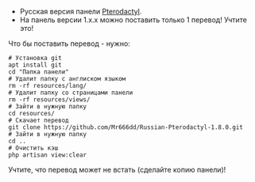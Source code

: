* Русская версия панели <a href="https://github.com/pterodactyl/panel">Pterodactyl<a>.
* На панель версии 1.х.х можно поставить только 1 перевод! Учтите это!

Что бы поставить перевод - нужно:
```console
# Установка git
apt install git
cd "Папка панели"
# Удалит папку с англиском языком
rm -rf resources/lang/
# Удалит папку со страницами панели
rm -rf resources/views/
# Зайти в нужную папку
cd resources/
# Скачает перевод
git clone https://github.com/Mr666dd/Russian-Pterodactyl-1.8.0.git
# Зайти в нужную папку
cd ..
# Очистить кэш
php artisan view:clear
```
  
Учтите, что перевод может не встать (сделайте копию панели)!
